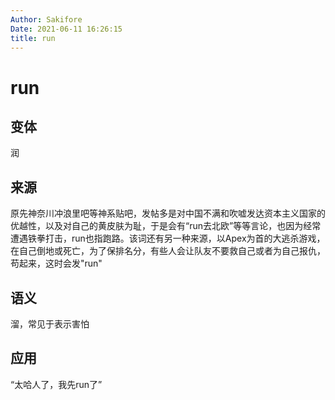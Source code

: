 ```yaml
---
Author: Sakifore
Date: 2021-06-11 16:26:15
title: run
---
```

# run

## 变体

润

## 来源

原先神奈川冲浪里吧等神系贴吧，发帖多是对中国不满和吹嘘发达资本主义国家的优越性，以及对自己的黄皮肤为耻，于是会有“run去北欧”等等言论，也因为经常遭遇铁拳打击，run也指跑路。该词还有另一种来源，以Apex为首的大逃杀游戏，在自己倒地或死亡，为了保排名分，有些人会让队友不要救自己或者为自己报仇，苟起来，这时会发"run"

## 语义

溜，常见于表示害怕

## 应用

“太哈人了，我先run了”

